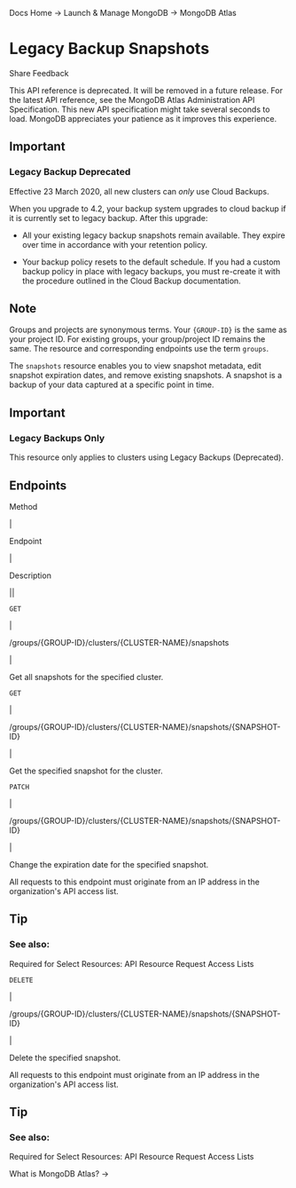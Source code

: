 Docs Home → Launch & Manage MongoDB → MongoDB Atlas

# Legacy Backup Snapshots

Share Feedback

This API reference is deprecated. It will be removed in a future release. For
the latest API reference, see the MongoDB Atlas Administration API
Specification. This new API specification might take several seconds to load.
MongoDB appreciates your patience as it improves this experience.

## Important

### Legacy Backup Deprecated

Effective 23 March 2020, all new clusters can _only_ use Cloud Backups.

When you upgrade to 4.2, your backup system upgrades to cloud backup if it is
currently set to legacy backup. After this upgrade:

  * All your existing legacy backup snapshots remain available. They expire over time in accordance with your retention policy.

  * Your backup policy resets to the default schedule. If you had a custom backup policy in place with legacy backups, you must re-create it with the procedure outlined in the Cloud Backup documentation.

## Note

Groups and projects are synonymous terms. Your `{GROUP-ID}` is the same as
your project ID. For existing groups, your group/project ID remains the same.
The resource and corresponding endpoints use the term `groups`.

The `snapshots` resource enables you to view snapshot metadata, edit snapshot
expiration dates, and remove existing snapshots. A snapshot is a backup of
your data captured at a specific point in time.

## Important

### Legacy Backups Only

This resource only applies to clusters using Legacy Backups (Deprecated).

## Endpoints

Method

|

Endpoint

|

Description  
  
||  
  
`GET`

|

/groups/{GROUP-ID}/clusters/{CLUSTER-NAME}/snapshots

|

Get all snapshots for the specified cluster.  
  
`GET`

|

/groups/{GROUP-ID}/clusters/{CLUSTER-NAME}/snapshots/{SNAPSHOT-ID}

|

Get the specified snapshot for the cluster.  
  
`PATCH`

|

/groups/{GROUP-ID}/clusters/{CLUSTER-NAME}/snapshots/{SNAPSHOT-ID}

|

Change the expiration date for the specified snapshot.

All requests to this endpoint must originate from an IP address in the
organization's API access list.

## Tip

### See also:

Required for Select Resources: API Resource Request Access Lists  
  
`DELETE`

|

/groups/{GROUP-ID}/clusters/{CLUSTER-NAME}/snapshots/{SNAPSHOT-ID}

|

Delete the specified snapshot.

All requests to this endpoint must originate from an IP address in the
organization's API access list.

## Tip

### See also:

Required for Select Resources: API Resource Request Access Lists  
  
What is MongoDB Atlas? →

